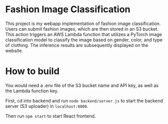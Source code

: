 # Fashion Image Classification

This project is my webapp implementation of fashion image classification. Users can submit fashion images, which are then stored in an S3 bucket. This action triggers an AWS Lambda function that utilizes a PyTorch image classification model to classify the image based on gender, color, and type of clothing. The inference results are subsequently displayed on the website.

# How to build

You would need a .env file of the S3 bucket name and API key, as well as the Lambda function key. 

First, cd into backend and run `node backend/server.js` to start the backend server (S3 uploader) in `localhost:8000`.

Then run `npm start` to start React frontend.